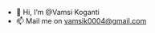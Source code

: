 - 👋 Hi, I’m @Vamsi Koganti
- 📫 Mail me on vamsik0004@gmail.com

<!---
VamsiK4/VamsiK4 is a ✨ special ✨ repository because its `README.md` (this file) appears on your GitHub profile.
You can click the Preview link to take a look at your changes.
--->
